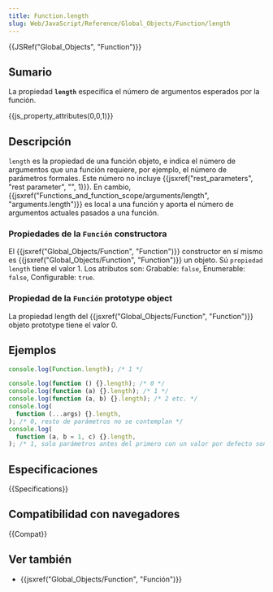 ```yaml
---
title: Function.length
slug: Web/JavaScript/Reference/Global_Objects/Function/length
---
```


{{JSRef("Global_Objects", "Function")}}

## Sumario

La propiedad **`length`** especifica el número de argumentos esperados por la función.

{{js_property_attributes(0,0,1)}}

## Descripción

`length` es la propiedad de una función objeto, e indica el número de argumentos que una función requiere, por ejemplo, el número de parámetros formales. Este número no incluye {{jsxref("rest_parameters", "rest parameter", "", 1)}}. En cambio, {{jsxref("Functions_and_function_scope/arguments/length", "arguments.length")}} es local a una función y aporta el número de argumentos actuales pasados a una función.

### Propiedades de la `Función` constructora

El {{jsxref("Global_Objects/Function", "Function")}} constructor en sí mismo es {{jsxref("Global_Objects/Function", "Function")}} un objeto. Sú `propiedad length` tiene el valor 1. Los atributos son: Grabable: `false`, Enumerable: `false`, Configurable: `true`.

### Propiedad de la `Función` prototype object

La propiedad length del {{jsxref("Global_Objects/Function", "Function")}} objeto prototype tiene el valor 0.

## Ejemplos

```js
console.log(Function.length); /* 1 */

console.log(function () {}.length); /* 0 */
console.log(function (a) {}.length); /* 1 */
console.log(function (a, b) {}.length); /* 2 etc. */
console.log(
  function (...args) {}.length,
); /* 0, resto de parámetros no se contemplan */
console.log(
  function (a, b = 1, c) {}.length,
); /* 1, solo parámetros antes del primero con un valor por defecto son contados */
```

## Especificaciones

{{Specifications}}

## Compatibilidad con navegadores

{{Compat}}

## Ver también

- {{jsxref("Global_Objects/Function", "Función")}}
